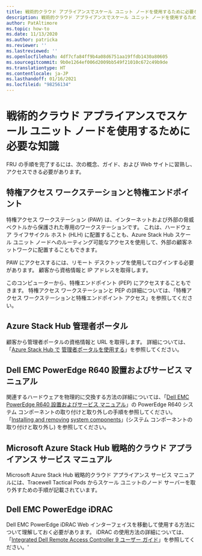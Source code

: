 ```yaml
---
title: 戦術的クラウド アプライアンスでスケール ユニット ノードを使用するために必要な知識
description: 戦術的クラウド アプライアンスでスケール ユニット ノードを使用するために必要な知識について説明します
author: PatAltimore
ms.topic: how-to
ms.date: 11/13/2020
ms.author: patricka
ms.reviewer: ''
ms.lastreviewed: ''
ms.openlocfilehash: 4df7cfa84ff9b4a08d6751aa19ffdb1430a80605
ms.sourcegitcommit: 9b0e1264ef006d2009bb549f21010c672c49b9de
ms.translationtype: HT
ms.contentlocale: ja-JP
ms.lasthandoff: 01/16/2021
ms.locfileid: "98256134"
---
```

# <a name="required-knowledge-for-working-with-scale-unit-nodes-in-a-tactical-cloud-appliance"></a>戦術的クラウド アプライアンスでスケール ユニット ノードを使用するために必要な知識

FRU の手順を完了するには、次の概念、ガイド、および Web サイトに習熟し、アクセスできる必要があります。

## <a name="privileged-access-workstation-and-the-privileged-endpoint"></a>特権アクセス ワークステーションと特権エンドポイント

特権アクセス ワークステーション (PAW) は、インターネットおよび外部の脅威ベクトルから保護された専用のワークステーションです。 これは、ハードウェア ライフサイクル ホスト (HLH) に配置することも、Azure Stack Hub スケール ユニット ノードへのルーティング可能なアクセスを使用して、外部の顧客ネットワークに配置することもできます。

PAW にアクセスするには、リモート デスクトップを使用してログインする必要があります。 顧客から資格情報と IP アドレスを取得します。

このコンピューターから、特権エンドポイント (PEP) にアクセスすることもできます。
特権アクセス ワークステーションと PEP の詳細については、「特権アクセス ワークステーションと特権エンドポイント アクセス」を参照してください。

## <a name="azure-stack-hub-administrator-portal"></a>Azure Stack Hub 管理者ポータル

顧客から管理者ポータルの資格情報と URL を取得します。
詳細については、「[Azure Stack Hub で](../../operator/azure-stack-manage-portals.md)
[管理者ポータルを使用する](../../operator/azure-stack-manage-portals.md)」を参照してください。

## <a name="dell-emc-poweredge-r640-installation-and-service-manual"></a>Dell EMC PowerEdge R640 設置およびサービス マニュアル

関連するハードウェアを物理的に交換する方法の詳細については、「[Dell EMC PowerEdge R640 設置およびサービス マニュアル](https://www.dell.com/support/manuals/us/en/04/poweredge-r640/per640_ism_pub/dell-emc-poweredge-r640-overview?guid=guid-f39be9ba-158c-45e3-b8b1-f07bb750d6d4)」の PowerEdge R640 システム コンポーネントの取り付けと取り外しの手順を参照してください。
「[Installing and removing](https://www.dell.com/support/manuals/us/en/04/poweredge-r640/per640_ism_pub/installing-and-removing-system-components?guid=guid-5a5943c4-fe26-4faa-a10c-2afa4c1993ff&lang=en-us)
[system components](https://www.dell.com/support/manuals/us/en/04/poweredge-r640/per640_ism_pub/installing-and-removing-system-components?guid=guid-5a5943c4-fe26-4faa-a10c-2afa4c1993ff&lang=en-us)」(システム コンポーネントの取り付けと取り外し) を参照してください。

## <a name="microsoft-azure-stack-hub-tactical-cloud-appliance-service-manual"></a>Microsoft Azure Stack Hub 戦略的クラウド アプライアンス サービス マニュアル

Microsoft Azure Stack Hub 戦略的クラウド アプライアンス サービス マニュアルには、Tracewell Tactical Pods からスケール ユニットのノード サーバーを取り外すための手順が記載されています。

## <a name="dell-emc-poweredge-idrac"></a>Dell EMC PowerEdge iDRAC

Dell EMC PowerEdge iDRAC Web インターフェイスを移動して使用する方法について理解しておく必要があります。 iDRAC の使用方法の詳細については、「[Integrated Dell Remote Access Controller 9 ユーザー ガイド](https://www.dell.com/support/manuals/us/en/04/poweredge-r840/idrac9_4.00.00.00_ug_new/overview-of-idrac?guid=guid-a03c2558-4f39-40c8-88b8-38835d0e9003)」を参照してください。\'
